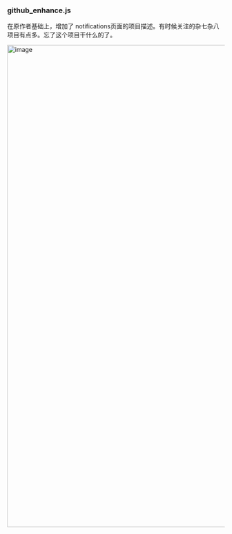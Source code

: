 ### github_enhance.js

在原作者基础上，增加了 notifications页面的项目描述。有时候关注的杂七杂八项目有点多。忘了这个项目干什么的了。

<img width="1114" alt="image" src="https://github.com/user-attachments/assets/c6f57413-b3e7-4fd7-be87-e4874b920415">
